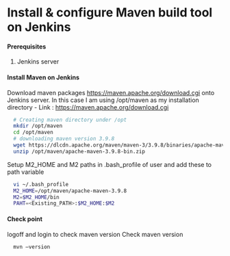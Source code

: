 # Install & configure Maven build tool on Jenkins

#### Prerequisites

1. Jenkins server

#### Install Maven on Jenkins

Download maven packages https://maven.apache.org/download.cgi onto Jenkins server. In this case I am using /opt/maven as my installation directory - Link : https://maven.apache.org/download.cgi

```sh
  # Creating maven directory under /opt
  mkdir /opt/maven
  cd /opt/maven
  # downloading maven version 3.9.8
  wget https://dlcdn.apache.org/maven/maven-3/3.9.8/binaries/apache-maven-3.9.8-bin.tar.gz
  unzip /opt/maven/apache-maven-3.9.8-bin.zip
```

Setup M2_HOME and M2 paths in .bash_profile of user and add these to path variable

```sh
  vi ~/.bash_profile
  M2_HOME=/opt/maven/apache-maven-3.9.8
  M2=$M2_HOME/bin
  PAHT=<Existing_PATH>:$M2_HOME:$M2
```

#### Check point

logoff and login to check maven version
Check maven version

```sh
  mvn –version
```
